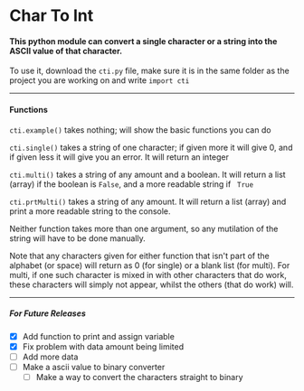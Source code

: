 # Char To Int

#### This python module can convert a single character or a string into the ASCII value of that character.

To use it, download the `cti.py` file, make sure it is in the same folder as the project you are working on and write `import cti`

---

#### Functions

`cti.example()` takes nothing; will show the basic functions you can do

`cti.single()` takes a string of one character; if given more it will give 0, and if given less it will give you an error. It will return an integer

`cti.multi()` takes a string of any amount and a boolean. It will return a list (array) if the boolean is `False`, and a more readable string if ` True`

`cti.prtMulti()` takes a string of any amount. It will return a list (array) and print a more readable string to the console.

Neither function takes more than one argument, so any mutilation of the string will have to be done manually.

Note that any characters given for either function that isn't part of the alphabet (or space) will return as 0 (for single) or a blank list (for multi).
For multi, if one such character is mixed in with other characters that do work, these characters will simply not appear, whilst the others (that do work) will.

---

##### For Future Releases
 - [X] Add function to print and assign variable
 - [X] Fix problem with data amount being limited
 - [ ] Add more data
 - [ ] Make a ascii value to binary converter
    - [ ] Make a way to convert the characters straight to binary
